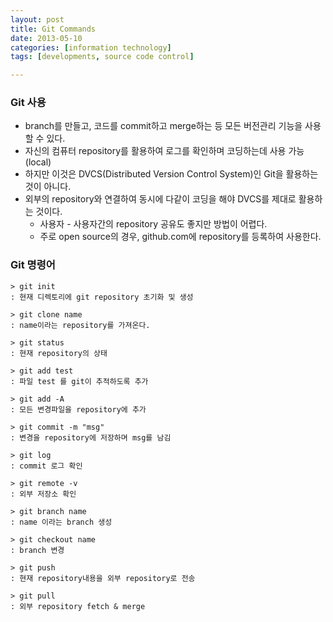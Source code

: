 ```yaml
---
layout: post
title: Git Commands
date: 2013-05-10
categories: [information technology]
tags: [developments, source code control]

---
```

### Git 사용
* branch를 만들고, 코드를 commit하고 merge하는 등 모든 버전관리 기능을 사용할 수 있다.
* 자신의 컴퓨터 repository를 활용하여 로그를 확인하며 코딩하는데 사용 가능 (local)
* 하지만 이것은 DVCS(Distributed Version Control System)인 Git을 활용하는 것이 아니다.
* 외부의 repository와 연결하여 동시에 다같이 코딩을 해야 DVCS를 제대로 활용하는 것이다.
	* 사용자 - 사용자간의 repository 공유도 좋지만 방법이 어렵다.
	* 주로 open source의 경우, github.com에 repository를 등록하여 사용한다.

### Git 명령어

```> git init							
: 현재 디렉토리에 git repository 초기화 및 생성> git clone name			
: name이라는 repository를 가져온다.> git status					
: 현재 repository의 상태> git add test					
: 파일 test 를 git이 추적하도록 추가> git add -A					
: 모든 변경파일을 repository에 추가> git commit -m "msg"	
: 변경을 repository에 저장하며 msg를 남김

> git log							
: commit 로그 확인

> git remote -v					
: 외부 저장소 확인

> git branch name			
: name 이라는 branch 생성

> git checkout name			
: branch 변경

> git push						
: 현재 repository내용을 외부 repository로 전송

> git pull							
: 외부 repository fetch & merge```

